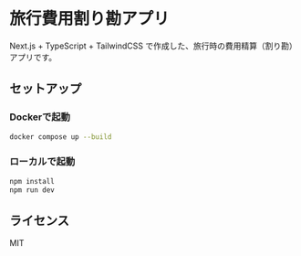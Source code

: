 # 旅行費用割り勘アプリ

Next.js + TypeScript + TailwindCSS で作成した、旅行時の費用精算（割り勘）アプリです。

## セットアップ

### Dockerで起動
```sh
docker compose up --build
```

### ローカルで起動
```sh
npm install
npm run dev
```

## ライセンス
MIT
